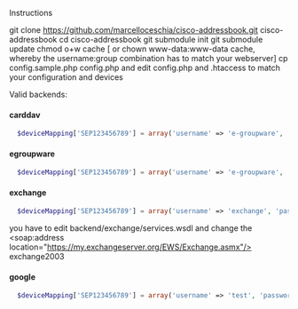 Instructions

git clone https://github.com/marcelloceschia/cisco-addressbook.git cisco-addressbook
cd cisco-addressbook
git submodule init
git submodule update
chmod o+w cache		[ or chown www-data:www-data cache, whereby the username:group combination has to match your webserver]
cp config.sample.php config.php
and 
edit config.php and .htaccess to match your configuration and devices


Valid backends:
#### carddav
```php
  $deviceMapping['SEP123456789'] = array('username' => 'e-groupware', 'password' => 'user', 'backend' => "carddav", uri => "http://carddav.loacal/addressbook/");
```
#### egroupware
```php
  $deviceMapping['SEP123456789'] = array('username' => 'e-groupware', 'password' => 'user', 'backend' => "egroupware");
```
#### exchange
```php
  $deviceMapping['SEP123456789'] = array('username' => 'exchange', 'password' => 'user', 'backend' => "exchange");
```
  you have to edit backend/exchange/services.wsdl and change the <soap:address location="https://my.exchangeserver.org/EWS/Exchange.asmx"/>
exchange2003
    
#### google
```php
  $deviceMapping['SEP123456789'] = array('username' => 'test', 'password' => 'pass', 'backend' => "google");
```
